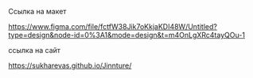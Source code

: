 Ссылка на макет

https://www.figma.com/file/fctfW38Jik7oKkjaKDI48W/Untitled?type=design&node-id=0%3A1&mode=design&t=m4OnLgXRc4tayQOu-1

ссылка на сайт

https://sukharevas.github.io/Jinnture/
